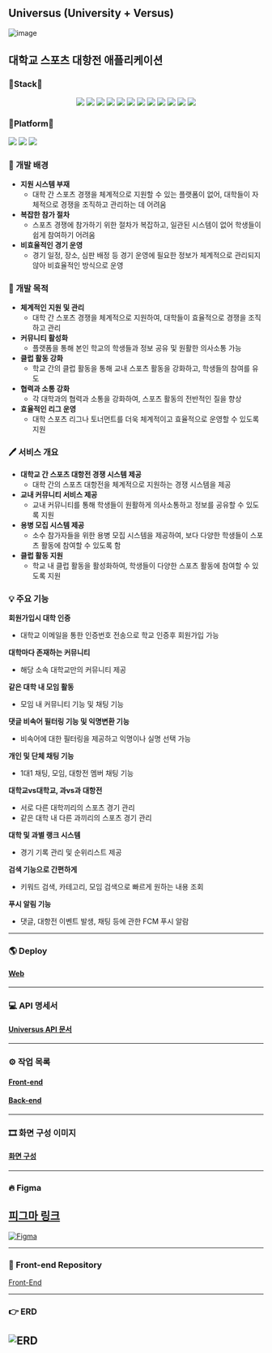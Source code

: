 ## Universus (University + Versus)
![image](https://github.com/ejeonghun/UniVersus_flutter/assets/41509711/9537f92e-53ea-4cd7-a5b5-922c95fd8036)
## 대학교 스포츠 대항전 애플리케이션
### 🔧Stack🔧
<p align="center">
  <img src="https://img.shields.io/badge/JAVA-007396?style=for-the-badge&logo=java&logoColor=white">
  <img src="https://img.shields.io/badge/springboot-6DB33F?style=for-the-badge&logo=springboot&logoColor=white">
  <img src="https://img.shields.io/badge/Docker-2496ED?style=for-the-badge&logo=Docker&logoColor=white">
  <img src="https://img.shields.io/badge/apache tomcat-F8DC75?style=for-the-badge&logo=apachetomcat&logoColor=black">
  <img src="https://img.shields.io/badge/flutter-02569B?style=for-the-badge&logo=flutter&logoColor=white">
  <img src="https://img.shields.io/badge/dart-0175C2?style=for-the-badge&logo=dart&logoColor=white">
  <img src="https://img.shields.io/badge/ubuntu-E95420?style=for-the-badge&logo=ubuntu&logoColor=white">
  <img src="https://img.shields.io/badge/aws ec2-232F3E?style=for-the-badge&logo=amazonwebservices&logoColor=white">
  <img src="https://img.shields.io/badge/python-3776AB?style=for-the-badge&logo=python&logoColor=white">
  <img src="https://img.shields.io/badge/flask-000000?style=for-the-badge&logo=flask&logoColor=white">
  <img src="https://img.shields.io/badge/transformers-F7981E?style=for-the-badge&logo=hugging-face&logoColor=white">
     <img src="https://img.shields.io/badge/oracleDB-F80000?style=for-the-badge&logo=oracle&logoColor=white">
</p>

### 📱Platform📱
<p align="left">
  <img src="https://img.shields.io/badge/ios-000000?style=for-the-badge&logo=ios&logoColor=white">
  <img src="https://img.shields.io/badge/android-3DDC84?style=for-the-badge&logo=android&logoColor=white">
  <img src="https://img.shields.io/badge/web-4285F4?style=for-the-badge&logo=google-chrome&logoColor=white">
</p>

### 🏢 개발 배경
- **지원 시스템 부재**
     - 대학 간 스포츠 경쟁을 체계적으로 지원할 수 있는 플랫폼이 없어, 대학들이 자체적으로 경쟁을 조직하고 관리하는 데 어려움
- **복잡한 참가 절차**
     - 스포츠 경쟁에 참가하기 위한 절차가 복잡하고, 일관된 시스템이 없어 학생들이 쉽게 참여하기 어려움
- **비효율적인 경기 운영**
     - 경기 일정, 장소, 심판 배정 등 경기 운영에 필요한 정보가 체계적으로 관리되지 않아 비효율적인 방식으로 운영

### 🎯 개발 목적
- **체계적인 지원 및 관리**
   - 대학 간 스포츠 경쟁을 체계적으로 지원하여, 대학들이 효율적으로 경쟁을 조직하고 관리
- **커뮤니티 활성화**
   - 플랫폼을 통해 본인 학교의 학생들과 정보 공유 및 원활한 의사소통 가능
- **클럽 활동 강화**
   - 학교 간의 클럽 활동을 통해 교내 스포츠 활동을 강화하고, 학생들의 참여를 유도
- **협력과 소통 강화**
   - 각 대학과의 협력과 소통을 강화하여, 스포츠 활동의 전반적인 질을 향상
- **효율적인 리그 운영**
   - 대학 스포츠 리그나 토너먼트를 더욱 체계적이고 효율적으로 운영할 수 있도록 지원

### 🖊 서비스 개요
- **대학교 간 스포츠 대항전 경쟁 시스템 제공**
   - 대학 간의 스포츠 대항전을 체계적으로 지원하는 경쟁 시스템을 제공
- **교내 커뮤니티 서비스 제공**
   - 교내 커뮤니티를 통해 학생들이 원활하게 의사소통하고 정보를 공유할 수 있도록 지원
- **용병 모집 시스템 제공**
   - 소수 참가자들을 위한 용병 모집 시스템을 제공하여, 보다 다양한 학생들이 스포츠 활동에 참여할 수 있도록 함
- **클럽 활동 지원**
   - 학교 내 클럽 활동을 활성화하여, 학생들이 다양한 스포츠 활동에 참여할 수 있도록 지원
 
### 💡 주요 기능
**회원가입시 대학 인증**
- 대학교 이메일을 통한 인증번호 전송으로 학교 인증후 회원가입 가능
  
**대학마다 존재하는 커뮤니티**
- 해당 소속 대학교만의 커뮤니티 제공
  
**같은 대학 내 모임 활동**
- 모임 내 커뮤니티 기능 및 채팅 기능

**댓글 비속어 필터링 기능 및 익명변환 기능**
- 비속어에 대한 필터링을 제공하고 익명이나 실명 선택 가능

**개인 및 단체 채팅 기능**
- 1대1 채팅, 모임, 대항전 멤버 채팅 기능
 
**대학교vs대학교, 과vs과 대항전**
- 서로 다른 대학끼리의 스포츠 경기 관리
- 같은 대학 내 다른 과끼리의 스포츠 경기 관리
 
**대학 및 과별 랭크 시스템**
- 경기 기록 관리 및 순위리스트 제공
 
**검색 기능으로 간편하게**
- 키워드 검색, 카테고리, 모임 검색으로 빠르게 원하는 내용 조회

**푸시 알림 기능**
- 댓글, 대항전 이벤트 발생, 채팅 등에 관한 FCM 푸시 알람

---

### 🌎 Deploy
#### [Web](https://main.lunaweb.dev/universus_flutter_web/)
---

### 💻 API 명세서
#### [Universus API 문서](https://moyoapi.lunaweb.dev/swagger-ui/index.html)
---

### ⚙️ 작업 목록
#### [Front-end](https://lunadev.notion.site/6a7fe3ec90d24d9ea209680b80ab1522?v=74a43034e63842bf90444ad95f2625ae&pvs=4)
#### [Back-end](https://lunadev.notion.site/a61d46db442446e0ba1e14715a0025ba?v=b346e4186f234c20a3d590e6c7da021d&pvs=4)
---
### 🎞 화면 구성 이미지
#### [화면 구성](https://github.com/ejeonghun/UniVersus_flutter/wiki/%ED%99%94%EB%A9%B4%EA%B5%AC%EC%84%B1)

---

### 🔥 Figma
[피그마 링크](https://www.figma.com/design/rcohPG5PsVhePBI03CZuTE/UNIVERSUS?node-id=301-10&t=TY9D7atPmJJwQ3dO-0)
---
[![Figma](https://github.com/ejeonghun/UniVersus_flutter/assets/41509711/25fe0015-7e59-4e24-9867-0fcea73a5692)](https://www.figma.com/design/rcohPG5PsVhePBI03CZuTE/UNIVERSUS?node-id=301-10&t=YGfQMFVtVzaEIyDX-1)

---

### 📂 Front-end Repository
[Front-End](https://github.com/ejeonghun/UniVersus_flutter)

---

### 👉 ERD
![ERD](https://github.com/ejeonghun/UniVersus_flutter/assets/41509711/92900437-37e9-43d5-b016-96df9f77159b)
---
